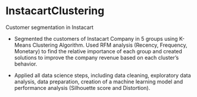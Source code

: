 # InstacartClustering
Customer segmentation in Instacart 

* Segmented the customers of Instacart Company in 5 groups using
K-Means Clustering Algorithm. Used RFM analysis (Recency,
Frequency, Monetary) to find the relative importance of each group
and created solutions to improve the company revenue based on
each cluster’s behavior.

* Applied all data science steps, including data cleaning, exploratory
data analysis, data preparation, creation of a machine learning model
and performance analysis (Silhouette score and Distortion).
